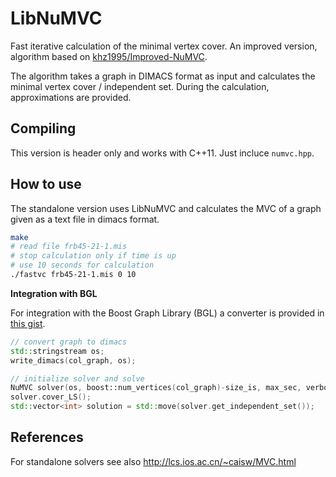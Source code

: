 # LibNuMVC
Fast iterative calculation of the minimal vertex cover.
An improved version, algorithm based on [khz1995/Improved-NuMVC](https://github.com/khz1995/Improved-NuMVC).

The algorithm takes a graph in DIMACS format as input and calculates the
minimal vertex cover / independent set. During the calculation, approximations
are provided.

## Compiling

This version is header only and works with C++11. Just incluce `numvc.hpp`.

## How to use

The standalone version uses LibNuMVC and calculates the MVC of a graph given
as a text file in dimacs format.

```bash
make
# read file frb45-21-1.mis
# stop calculation only if time is up
# use 10 seconds for calculation
./fastvc frb45-21-1.mis 0 10
```

**Integration with BGL**

For integration with the Boost Graph Library (BGL) a converter is provided in
[this gist](https://gist.github.com/fmoessbauer/163b9928ae9170cfe2651173f416314b).

```cpp
// convert graph to dimacs
std::stringstream os;
write_dimacs(col_graph, os);

// initialize solver and solve
NuMVC solver(os, boost::num_vertices(col_graph)-size_is, max_sec, verbose);
solver.cover_LS();
std::vector<int> solution = std::move(solver.get_independent_set());
```

## References

For standalone solvers see also http://lcs.ios.ac.cn/~caisw/MVC.html

